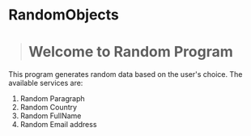 # RandomObjects
> # Welcome to Random Program

This program generates random data based on the user's choice. The available services are:
1. Random Paragraph
2. Random Country
3. Random FullName
4. Random Email address
